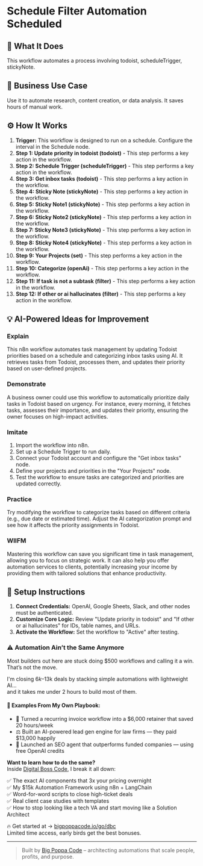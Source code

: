 # Schedule Filter Automation Scheduled

## 🚀 What It Does
This workflow automates a process involving todoist, scheduleTrigger, stickyNote.

## 💼 Business Use Case
Use it to automate research, content creation, or data analysis. It saves hours of manual work.

## ⚙️ How It Works
1.  **Trigger:** This workflow is designed to run on a schedule. Configure the interval in the Schedule node.
2. **Step 1: Update priority in todoist (todoist)** - This step performs a key action in the workflow.
3. **Step 2: Schedule Trigger (scheduleTrigger)** - This step performs a key action in the workflow.
4. **Step 3: Get inbox tasks (todoist)** - This step performs a key action in the workflow.
5. **Step 4: Sticky Note (stickyNote)** - This step performs a key action in the workflow.
6. **Step 5: Sticky Note1 (stickyNote)** - This step performs a key action in the workflow.
7. **Step 6: Sticky Note2 (stickyNote)** - This step performs a key action in the workflow.
8. **Step 7: Sticky Note3 (stickyNote)** - This step performs a key action in the workflow.
9. **Step 8: Sticky Note4 (stickyNote)** - This step performs a key action in the workflow.
10. **Step 9: Your Projects (set)** - This step performs a key action in the workflow.
11. **Step 10: Categorize (openAi)** - This step performs a key action in the workflow.
12. **Step 11: If task is not a subtask (filter)** - This step performs a key action in the workflow.
13. **Step 12: If other or ai hallucinates (filter)** - This step performs a key action in the workflow.

## 💡 AI-Powered Ideas for Improvement
### Explain
This n8n workflow automates task management by updating Todoist priorities based on a schedule and categorizing inbox tasks using AI. It retrieves tasks from Todoist, processes them, and updates their priority based on user-defined projects.

### Demonstrate
A business owner could use this workflow to automatically prioritize daily tasks in Todoist based on urgency. For instance, every morning, it fetches tasks, assesses their importance, and updates their priority, ensuring the owner focuses on high-impact activities.

### Imitate
1. Import the workflow into n8n.
2. Set up a Schedule Trigger to run daily.
3. Connect your Todoist account and configure the "Get inbox tasks" node.
4. Define your projects and priorities in the "Your Projects" node.
5. Test the workflow to ensure tasks are categorized and priorities are updated correctly.

### Practice
Try modifying the workflow to categorize tasks based on different criteria (e.g., due date or estimated time). Adjust the AI categorization prompt and see how it affects the priority assignments in Todoist.

### WIIFM
Mastering this workflow can save you significant time in task management, allowing you to focus on strategic work. It can also help you offer automation services to clients, potentially increasing your income by providing them with tailored solutions that enhance productivity.

## 🔧 Setup Instructions
1. **Connect Credentials:** OpenAI, Google Sheets, Slack, and other nodes must be authenticated.
2. **Customize Core Logic:** Review "Update priority in todoist" and "If other or ai hallucinates" for IDs, table names, and URLs.
3. **Activate the Workflow:** Set the workflow to "Active" after testing.

### ⚠️ Automation Ain’t the Same Anymore

Most builders out here are stuck doing $500 workflows and calling it a win.  
That’s not the move.  

I'm closing $6k–$13k deals by stacking simple automations with lightweight AI...  
and it takes me under 2 hours to build most of them.

#### 🧠 Examples From My Own Playbook:
- 🔁 Turned a recurring invoice workflow into a $6,000 retainer that saved 20 hours/week  
- ⚖️ Built an AI-powered lead gen engine for law firms — they paid $13,000 happily  
- 🚀 Launched an SEO agent that outperforms funded companies — using free OpenAI credits  

**Want to learn how to do the same?**  
Inside [Digital Boss Code](https://bigpoppacode.io/go/dbc), I break it all down:

✅ The exact AI components that 3x your pricing overnight  
✅ My $15k Automation Framework using n8n + LangChain  
✅ Word-for-word scripts to close high-ticket deals  
✅ Real client case studies with templates  
✅ How to stop looking like a tech VA and start moving like a Solution Architect  

🔥 Get started at → [bigpoppacode.io/go/dbc](https://bigpoppacode.io/go/dbc)  
Limited time access, early birds get the best bonuses.

---
> Built by [Big Poppa Code](https://bigpoppacode.io) – architecting automations that scale people, profits, and purpose.
